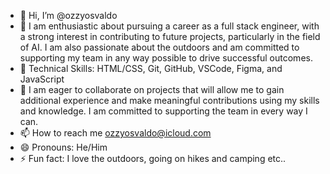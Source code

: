 - 👋 Hi, I’m @ozzyosvaldo
- 👀 I am enthusiastic about pursuing a career as a full stack engineer, with a strong interest in contributing to future projects, particularly in the field of AI. I am also passionate about the outdoors and am committed to supporting my team in any way possible to drive successful outcomes.
- 🌱 Technical Skills:  HTML/CSS, Git, GitHub, VSCode, Figma, and JavaScript
- 💞️ I am eager to collaborate on projects that will allow me to gain additional experience and make meaningful contributions using my skills and knowledge. I am committed to supporting the team in every way I can.
- 📫 How to reach me ozzyosvaldo@icloud.com
- 😄 Pronouns: He/Him
- ⚡ Fun fact: I love the outdoors, going on hikes and camping etc..

<!---
ozzyosvaldo/ozzyosvaldo is a ✨ special ✨ repository because its `README.md` (this file) appears on your GitHub profile.
You can click the Preview link to take a look at your changes.
--->
